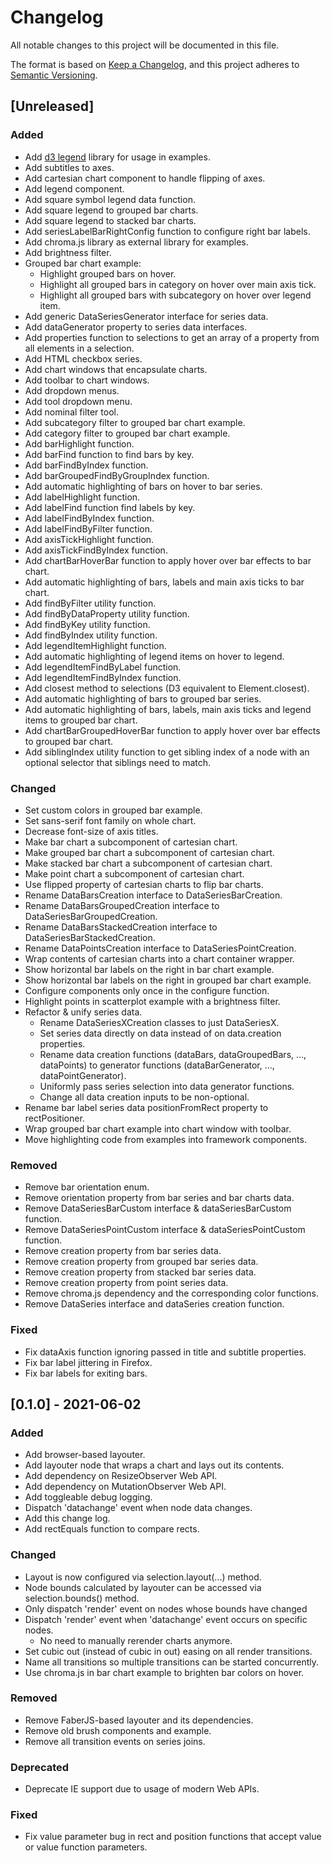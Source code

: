 # Changelog

All notable changes to this project will be documented in this file.

The format is based on [Keep a Changelog](https://keepachangelog.com/en/1.0.0/),
and this project adheres to [Semantic Versioning](https://semver.org/spec/v2.0.0.html).

## [Unreleased]

### Added

- Add [d3 legend](https://d3-legend.susielu.com/) library for usage in examples.
- Add subtitles to axes.
- Add cartesian chart component to handle flipping of axes.
- Add legend component.
- Add square symbol legend data function.
- Add square legend to grouped bar charts.
- Add square legend to stacked bar charts.
- Add seriesLabelBarRightConfig function to configure right bar labels.
- Add chroma.js library as external library for examples.
- Add brightness filter.
- Grouped bar chart example:
  - Highlight grouped bars on hover.
  - Highlight all grouped bars in category on hover over main axis tick.
  - Highlight all grouped bars with subcategory on hover over legend item.
- Add generic DataSeriesGenerator interface for series data.
- Add dataGenerator property to series data interfaces.
- Add properties function to selections to get an array of a property from all elements in a selection.
- Add HTML checkbox series.
- Add chart windows that encapsulate charts.
- Add toolbar to chart windows.
- Add dropdown menus.
- Add tool dropdown menu.
- Add nominal filter tool.
- Add subcategory filter to grouped bar chart example.
- Add category filter to grouped bar chart example.
- Add barHighlight function.
- Add barFind function to find bars by key.
- Add barFindByIndex function.
- Add barGroupedFindByGroupIndex function.
- Add automatic highlighting of bars on hover to bar series.
- Add labelHighlight function.
- Add labelFind function find labels by key.
- Add labelFindByIndex function.
- Add labelFindByFilter function.
- Add axisTickHighlight function.
- Add axisTickFindByIndex function.
- Add chartBarHoverBar function to apply hover over bar effects to bar chart.
- Add automatic highlighting of bars, labels and main axis ticks to bar chart.
- Add findByFilter utility function.
- Add findByDataProperty utility function.
- Add findByKey utility function.
- Add findByIndex utility function.
- Add legendItemHighlight function.
- Add automatic highlighting of legend items on hover to legend.
- Add legendItemFindByLabel function.
- Add legendItemFindByIndex function.
- Add closest method to selections (D3 equivalent to Element.closest).
- Add automatic highlighting of bars to grouped bar series.
- Add automatic highlighting of bars, labels, main axis ticks and legend items to grouped bar chart.
- Add chartBarGroupedHoverBar function to apply hover over bar effects to grouped bar chart.
- Add siblingIndex utility function to get sibling index of a node with an optional selector that siblings need to match.

### Changed

- Set custom colors in grouped bar example.
- Set sans-serif font family on whole chart.
- Decrease font-size of axis titles.
- Make bar chart a subcomponent of cartesian chart.
- Make grouped bar chart a subcomponent of cartesian chart.
- Make stacked bar chart a subcomponent of cartesian chart.
- Make point chart a subcomponent of cartesian chart.
- Use flipped property of cartesian charts to flip bar charts.
- Rename DataBarsCreation interface to DataSeriesBarCreation.
- Rename DataBarsGroupedCreation interface to DataSeriesBarGroupedCreation.
- Rename DataBarsStackedCreation interface to DataSeriesBarStackedCreation.
- Rename DataPointsCreation interface to DataSeriesPointCreation.
- Wrap contents of cartesian charts into a chart container wrapper.
- Show horizontal bar labels on the right in bar chart example.
- Show horizontal bar labels on the right in grouped bar chart example.
- Configure components only once in the configure function.
- Highlight points in scatterplot example with a brightness filter.
- Refactor & unify series data.
  - Rename DataSeriesXCreation classes to just DataSeriesX.
  - Set series data directly on data instead of on data.creation properties.
  - Rename data creation functions (dataBars, dataGroupedBars, ..., dataPoints) to generator functions (dataBarGenerator, ..., dataPointGenerator).
  - Uniformly pass series selection into data generator functions.
  - Change all data creation inputs to be non-optional.
- Rename bar label series data positionFromRect property to rectPositioner.
- Wrap grouped bar chart example into chart window with toolbar.
- Move highlighting code from examples into framework components.

### Removed

- Remove bar orientation enum.
- Remove orientation property from bar series and bar charts data.
- Remove DataSeriesBarCustom interface & dataSeriesBarCustom function.
- Remove DataSeriesPointCustom interface & dataSeriesPointCustom function.
- Remove creation property from bar series data.
- Remove creation property from grouped bar series data.
- Remove creation property from stacked bar series data.
- Remove creation property from point series data.
- Remove chroma.js dependency and the corresponding color functions.
- Remove DataSeries interface and dataSeries creation function.

### Fixed

- Fix dataAxis function ignoring passed in title and subtitle properties.
- Fix bar label jittering in Firefox.
- Fix bar labels for exiting bars.

## [0.1.0] - 2021-06-02

### Added

- Add browser-based layouter.
- Add layouter node that wraps a chart and lays out its contents.
- Add dependency on ResizeObserver Web API.
- Add dependency on MutationObserver Web API.
- Add toggleable debug logging.
- Dispatch 'datachange' event when node data changes.
- Add this change log.
- Add rectEquals function to compare rects.

### Changed

- Layout is now configured via selection.layout(...) method.
- Node bounds calculated by layouter can be accessed via selection.bounds() method.
- Only dispatch 'render' event on nodes whose bounds have changed
- Dispatch 'render' event when 'datachange' event occurs on specific nodes.
  - No need to manually rerender charts anymore.
- Set cubic out (instead of cubic in out) easing on all render transitions.
- Name all transitions so multiple transitions can be started concurrently.
- Use chroma.js in bar chart example to brighten bar colors on hover.

### Removed

- Remove FaberJS-based layouter and its dependencies.
- Remove old brush components and example.
- Remove all transition events on series joins.

### Deprecated

- Deprecate IE support due to usage of modern Web APIs.

### Fixed

- Fix value parameter bug in rect and position functions that accept value or value function parameters.
